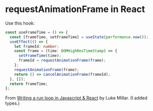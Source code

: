 # requestAnimationFrame in React

Use this hook:

```ts
const useFrameTime = () => {
  const [frameTime, setFrameTime] = useState(performance.now());
  useEffect(() => {
    let frameId: number;
    const frame = (time: DOMHighResTimeStamp) => {
      setFrameTime(time);
      frameId = requestAnimationFrame(frame);
    };
    requestAnimationFrame(frame);
    return () => cancelAnimationFrame(frameId);
  }, []);
  return frameTime;
};
```

From [Writing a run loop in Javascript &amp; React](https://medium.com/projector-hq/writing-a-run-loop-in-javascript-react-9605f74174b) by Luke Millar. (I added types.)
